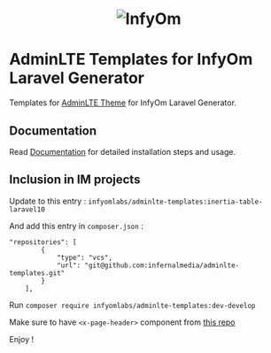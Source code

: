 <h1 align="center"><img src="https://assets.infyom.com/open-source/infyom-logo.png" alt="InfyOm"></h1>

# AdminLTE Templates for InfyOm Laravel Generator

Templates for [AdminLTE Theme](https://adminlte.io/) for InfyOm Laravel Generator.  

## Documentation

Read [Documentation](https://infyom.com/open-source/laravelgenerator/docs/8.0/adminlte-templates) for detailed installation steps and usage.
## Inclusion in IM projects

Update to this entry : `infyomlabs/adminlte-templates:inertia-table-laravel10`

And add this entry in `composer.json` :

```
"repositories": [
        {
            "type": "vcs",
            "url": "git@github.com:infernalmedia/adminlte-templates.git"
        }
    ],
```

Run `composer require infyomlabs/adminlte-templates:dev-develop`

Make sure to have `<x-page-header>` component from [this repo](https://gitlab.com/infernalmedia/infernal-components)

Enjoy !
